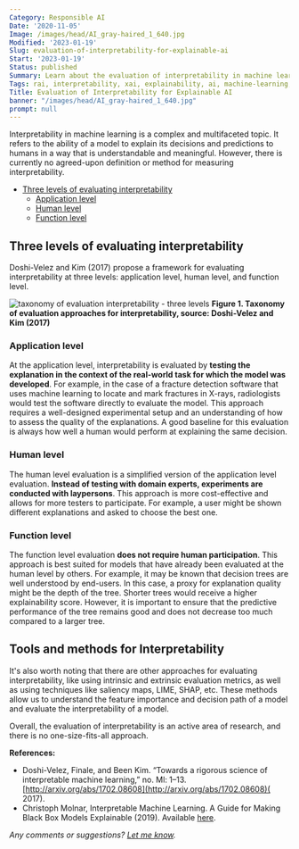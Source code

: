 ```yaml
---
Category: Responsible AI
Date: '2020-11-05'
Image: /images/head/AI_gray-haired_1_640.jpg
Modified: '2023-01-19'
Slug: evaluation-of-interpretability-for-explainable-ai
Start: '2023-01-19'
Status: published
Summary: Learn about the evaluation of interpretability in machine learning with this guide. Discover different levels and methods for assessing the explainability of models.
Tags: rai, interpretability, xai, explainability, ai, machine-learning, model, responsible-ai
Title: Evaluation of Interpretability for Explainable AI
banner: "/images/head/AI_gray-haired_1_640.jpg"
prompt: null
---
```


Interpretability in machine learning is a complex and multifaceted topic. It refers to the ability of a model to explain its decisions and predictions to humans in a way that is understandable and meaningful. However, there is currently no agreed-upon definition or method for measuring interpretability.

<!-- MarkdownTOC levels="2,3" autolink="true" autoanchor="true" -->

- [Three levels of evaluating interpretability](#three-levels-of-evaluating-interpretability)
  - [Application level](#application-level)
  - [Human level](#human-level)
  - [Function level](#function-level)

<!-- /MarkdownTOC -->

<a id="three-levels-of-evaluating-interpretability"></a>

## Three levels of evaluating interpretability

Doshi-Velez and Kim (2017) propose a framework for evaluating interpretability at three levels: application level, human level, and function level.

![taxonomy of evaluation interpretability - three levels](/images/evaluation_of_interpretability/taxonomy_of_evaluation_interpretability.png)
**Figure 1. Taxonomy of evaluation approaches for interpretability, source: Doshi-Velez and Kim (2017)**

<a id="application-level"></a>

### Application level

At the application level, interpretability is evaluated by **testing the explanation in the context of the real-world task for which the model was developed**. For example, in the case of a fracture detection software that uses machine learning to locate and mark fractures in X-rays, radiologists would test the software directly to evaluate the model. This approach requires a well-designed experimental setup and an understanding of how to assess the quality of the explanations. A good baseline for this evaluation is always how well a human would perform at explaining the same decision.

<a id="human-level"></a>

### Human level

The human level evaluation is a simplified version of the application level evaluation. **Instead of testing with domain experts, experiments are conducted with laypersons**. This approach is more cost-effective and allows for more testers to participate. For example, a user might be shown different explanations and asked to choose the best one.

<a id="function-level"></a>

### Function level

The function level evaluation **does not require human participation**. This approach is best suited for models that have already been evaluated at the human level by others. For example, it may be known that decision trees are well understood by end-users. In this case, a proxy for explanation quality might be the depth of the tree. Shorter trees would receive a higher explainability score. However, it is important to ensure that the predictive performance of the tree remains good and does not decrease too much compared to a larger tree.

## Tools and methods for Interpretability

It's also worth noting that there are other approaches for evaluating interpretability, like using intrinsic and extrinsic evaluation metrics, as well as using techniques like saliency maps, LIME, SHAP, etc. These methods allow us to understand the feature importance and decision path of a model and evaluate the interpretability of a model.

Overall, the evaluation of interpretability is an active area of research, and there is no one-size-fits-all approach.

**References:**

- Doshi-Velez, Finale, and Been Kim. “Towards a rigorous science of interpretable machine learning,” no. Ml: 1–13. [http://arxiv.org/abs/1702.08608](http://arxiv.org/abs/1702.08608)( 2017).
- Christoph Molnar, Interpretable Machine Learning. A Guide for Making Black Box Models Explainable (2019). Available [here](http://leanpub.com/interpretable-machine-learning).

*Any comments or suggestions? [Let me know](mailto:ksafjan@gmail.com?subject=Blog+post).*
